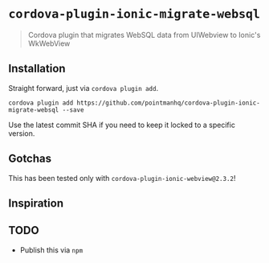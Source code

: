# `cordova-plugin-ionic-migrate-websql`

> Cordova plugin that migrates WebSQL data from UIWebview to Ionic's WkWebView

## Installation

Straight forward, just via `cordova plugin add`.

```
cordova plugin add https://github.com/pointmanhq/cordova-plugin-ionic-migrate-websql --save
```

Use the latest commit SHA if you need to keep it locked to a specific version.

## Gotchas

This has been tested only with `cordova-plugin-ionic-webview@2.3.2`!

## Inspiration

## TODO 

* Publish this via `npm`

